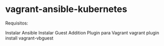 # vagrant-ansible-kubernetes

Requisitos:

Instalar Ansible
Instalar Guest Addition Plugin para Vagrant
	vagrant plugin install vagrant-vbguest